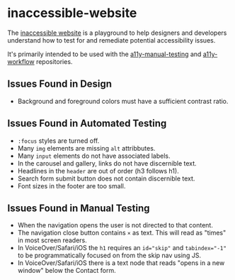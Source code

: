 # inaccessible-website
The [inaccessible website](https://nelilly.github.io/inaccessible-website/) is a playground to help designers and developers understand how to test for and remediate potential accessibility issues.

It's primarily intended to be used with the [a11y-manual-testing](https://github.com/nelilly/a11y-manual-testing) and [a11y-workflow](https://github.com/nelilly/a11y-workflow) repositories.

## Issues Found in Design
- Background and foreground colors must have a sufficient contrast ratio.

## Issues Found in Automated Testing 
- `:focus` styles are turned off.
- Many `img` elements are missing `alt` attribbutes.
- Many `input` elements do not have associated labels.
- In the carousel and gallery, links do not have discernible text.
- Headlines in the `header` are out of order (h3 follows h1).
- Search form submit button does not contain discernible text.
- Font sizes in the footer are too small.

## Issues Found in Manual Testing
- When the navigation opens the user is not directed to that content.
- The navigation close button contains `×` as text. This will read as "times" in most screen readers.
- In VoiceOver/Safari/iOS the `h1` requires an `id="skip"` and `tabindex="-1"` to be programmatically focused on from the skip nav using JS. 
- In VoiceOver/Safari/iOS there is a text node that reads "opens in a new window" below the Contact form.